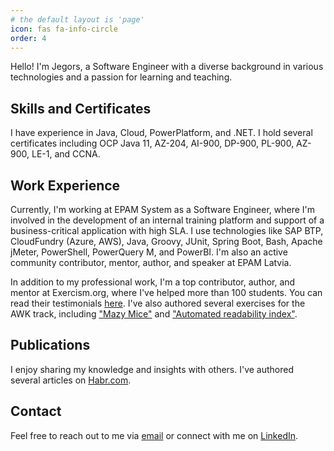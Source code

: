 ```yaml
---
# the default layout is 'page'
icon: fas fa-info-circle
order: 4
---
```


Hello! I'm Jegors, a Software Engineer with a diverse background in various technologies and a passion for learning and teaching.

## Skills and Certificates

I have experience in Java, Cloud, PowerPlatform, and .NET. I hold several certificates including OCP Java 11, AZ-204, AI-900, DP-900, PL-900, AZ-900, LE-1, and CCNA.

## Work Experience

Currently, I'm working at EPAM System as a Software Engineer, where I'm involved in the development of an internal training platform and support of a business-critical application with high SLA. I use technologies like SAP BTP, CloudFundry (Azure, AWS), Java, Groovy, JUnit, Spring Boot, Bash, Apache jMeter, PowerShell, PowerQuery M, and PowerBI. I'm also an active community contributor, mentor, author, and speaker at EPAM Latvia.

In addition to my professional work, I'm a top contributor, author, and mentor at Exercism.org, where I've helped more than 100 students. You can read their testimonials [here](https://exercism.org/profiles/rabestro/testimonials). I've also authored several exercises for the AWK track, including ["Mazy Mice"](https://exercism.org/tracks/awk/exercises/mazy-mice) and ["Automated readability index"](https://exercism.org/tracks/awk/exercises/automated-readability-index).

## Publications

I enjoy sharing my knowledge and insights with others. I've authored several articles on [Habr.com](https://habr.com/ru/users/Rabestro/publications/articles/).

## Contact

Feel free to reach out to me via [email](mailto:jegors.cemisovs@gmail.com) or connect with me on [LinkedIn](https://www.linkedin.com/in/jegors-cemisovs/).
